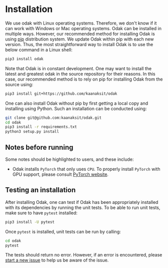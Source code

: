 # Installation
We use odak with Linux operating systems. 
Therefore, we don't know if it can work with Windows or Mac operating systems.
Odak can be installed in multiple ways. 
However, our recommended method for installing Odak is using [pip](https://pypi.org/project/pip) distribution system. 
We update Odak within pip with each new version.
Thus, the most straightforward way to install Odak is to use the below command in a Linux shell:

```bash
pip3 install odak
```
Note that Odak is in constant development. 
One may want to install the latest and greatest odak in the source repository for their reasons.
In this case, our recommended method is to rely on pip for installing Odak from the source using:

```bash
pip3 install git+https://github.com/kaanaksit/odak
```

One can also install Odak without pip by first getting a local copy and installing using Python. 
Such an installation can be conducted using:

```bash
git clone git@github.com:kaanaksit/odak.git
cd odak
pip3 install -r requirements.txt
python3 setup.py install
```

## Notes before running
Some notes should be highlighted to users, and these include:

* Odak installs `PyTorch` that only uses `CPU`. 
To properly install `PyTorch` with GPU support, please consult [PyTorch website](https://pytorch.org).

## Testing an installation
After installing Odak, one can test if Odak has been appropriately installed with its dependencies by running the unit tests.
To be able to run unit tests, make sure to have `pytest` installed:

```bash
pip3 install -U pytest
```

Once `pytest` is installed, unit tests can be run by calling:
 
```bash
cd odak
pytest
```
The tests should return no error.
However, if an error is encountered, please [start a new issue](https://github.com/kaanaksit/odak/issues) to help us be aware of the issue.
